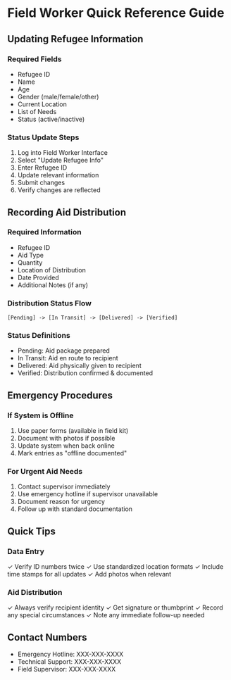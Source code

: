 # Field Worker Quick Reference Guide

## Updating Refugee Information

### Required Fields
- Refugee ID
- Name
- Age
- Gender (male/female/other)
- Current Location
- List of Needs
- Status (active/inactive)

### Status Update Steps
1. Log into Field Worker Interface
2. Select "Update Refugee Info"
3. Enter Refugee ID
4. Update relevant information
5. Submit changes
6. Verify changes are reflected

## Recording Aid Distribution

### Required Information
- Refugee ID
- Aid Type
- Quantity
- Location of Distribution
- Date Provided
- Additional Notes (if any)

### Distribution Status Flow
```
[Pending] -> [In Transit] -> [Delivered] -> [Verified]
```

### Status Definitions
- Pending: Aid package prepared
- In Transit: Aid en route to recipient
- Delivered: Aid physically given to recipient
- Verified: Distribution confirmed & documented

## Emergency Procedures

### If System is Offline
1. Use paper forms (available in field kit)
2. Document with photos if possible
3. Update system when back online
4. Mark entries as "offline documented"

### For Urgent Aid Needs
1. Contact supervisor immediately
2. Use emergency hotline if supervisor unavailable
3. Document reason for urgency
4. Follow up with standard documentation

## Quick Tips

### Data Entry
✓ Verify ID numbers twice
✓ Use standardized location formats
✓ Include time stamps for all updates
✓ Add photos when relevant

### Aid Distribution
✓ Always verify recipient identity
✓ Get signature or thumbprint
✓ Record any special circumstances
✓ Note any immediate follow-up needed

## Contact Numbers
- Emergency Hotline: XXX-XXX-XXXX
- Technical Support: XXX-XXX-XXXX
- Field Supervisor: XXX-XXX-XXXX